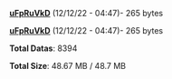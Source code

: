 [**uFpRuVkD**](/data/uFpRuVkD.txt) (12/12/22 - 04:47)- 265 bytes

[**uFpRuVkD**](/data/uFpRuVkD.txt) (12/12/22 - 04:47)- 265 bytes

**Total Datas**: 8394

**Total Size**: 48.67 MB / 48.7 MB